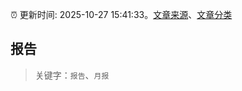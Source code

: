 :alarm_clock: 更新时间: 2025-10-27 15:41:33。[文章来源](/README.md)、[文章分类](/TAGS.md)

## 报告


> 关键字：`报告`、`月报`



